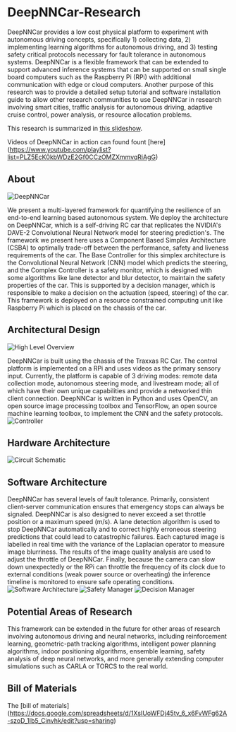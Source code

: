 # DeepNNCar-Research
DeepNNCar provides a low cost physical platform to experiment with autonomous driving concepts,
specifically 1) collecting data, 2) implementing learning algorithms for autonomous driving, and 3) testing
safety critical protocols necessary for fault tolerance in autonomous systems. DeepNNCar is a flexible
framework that can be extended to support advanced inference systems that can be supported on small
single board computers such as the Raspberry Pi (RPi) with additional communication with edge or cloud
computers. Another purpose of this research was to provide a detailed setup tutorial and software
installation guide to allow other research communities to use DeepNNCar in research involving smart
cities, traffic analysis for autonomous driving, adaptive cruise control, power analysis, or resource
allocation problems.

This research is summarized in [this slideshow](https://docs.google.com/presentation/d/1GtdWFMxtsOxswUmNY0HNnKz7B1AO7px7Pbp4MSIUf90/edit#slide=id.g3eb76a4e6b_3_316).

Videos of DeepNNCar in action can found fount [here] (https://www.youtube.com/playlist?list=PLZ5EcK0kbWDzE2Gf0CCzOMZXmmvqRiAgG)
## About
![DeepNNCar](/Images/DeepNNCar.PNG)

We present a multi-layered framework for quantifying the resilience of an end-to-end learning based autonomous system. We deploy the architecture on DeepNNCar, which is a self-driving RC car that replicates the NVIDIA's DAVE-2 Convolutional Neural Network model for steering prediction's. The framework we present here uses a Component Based Simplex Architecture (CSBA) to optimally trade-off between the performance, safety and liveness requirements of the car. The Base Controller for this simplex architecture is the Convolutional Neural Network (CNN) model which predicts the steering, and the Complex Controller is a safety monitor, which is designed with some algorithms like lane detector and blur detector, to maintain the safety properties of the car. This is supported by a decision manager, which is responsible to make a decision on the actuation (speed, steering) of the car. This framework is deployed on a resource constrained computing unit like Raspberry Pi which is placed on the chassis of the car.
## Architectural Design
![High Level Overview](/Images/HighLevelOverview.PNG)

DeepNNCar is built using the chassis of the Traxxas RC Car. The control platform is implemented on a RPi
and uses videos as the primary sensory input. Currently, the platform is capable of 3 driving modes:
remote data collection mode, autonomous steering mode, and livestream mode; all of which have their
own unique capabilities and provide a networked thin client connection. DeepNNCar is written in Python
and uses OpenCV, an open source image processing toolbox and TensorFlow, an open source machine
learning toolbox, to implement the CNN and the safety protocols.
![Controller](/Images/Controller.PNG)
## Hardware Architecture
![Circuit Schematic](/Images/CircuitSchematic.PNG)
## Software Architecture
DeepNNCar has several levels of fault tolerance. Primarily, consistent client-server communication
ensures that emergency stops can always be signaled. DeepNNCar is also designed to never exceed a set
throttle position or a maximum speed (m/s). A lane detection algorithm is used to stop DeepNNCar
automatically and to correct highly erroneous steering predictions that could lead to catastrophic failures.
Each captured image is labelled in real time with the variance of the Laplacian operator to measure image
blurriness. The results of the image quality analysis are used to adjust the throttle of DeepNNCar. Finally,
because the camera can slow down unexpectedly or the RPi can throttle the frequency of its clock due to
external conditions (weak power source or overheating) the inference timeline is monitored to ensure
safe operating conditions.
![Software Architecture](/Images/Internal.PNG)
![Safety Manager](/Images/SafetyManager.PNG)
![Decision Manager](/Images/DecisionManager.PNG)
## Potential Areas of Research
This framework can be extended in the future for other areas of research involving autonomous driving
and neural networks, including reinforcement learning, geometric-path tracking algorithms, intelligent
power planning algorithms, indoor positioning algorithms, ensemble learning, safety analysis of deep
neural networks, and more generally extending computer simulations such as CARLA or TORCS to the real
world.
## Bill of Materials
The [bill of materials] (https://docs.google.com/spreadsheets/d/1XsIUoWFDj45tv_6_x6FvWFg62A-szoD_1Ib5_Cinvhk/edit?usp=sharing)
